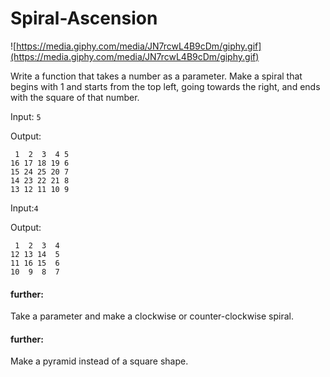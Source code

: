 # Spiral-Ascension


![https://media.giphy.com/media/JN7rcwL4B9cDm/giphy.gif](https://media.giphy.com/media/JN7rcwL4B9cDm/giphy.gif)



Write a function that takes a number as a parameter. Make a spiral that begins with 1 and starts from the top left, going towards the right, and ends with the square of that number.

Input: `5`

Output:
```
 1  2  3  4 5
16 17 18 19 6
15 24 25 20 7
14 23 22 21 8
13 12 11 10 9
```

Input:`4`

Output:
```
 1  2  3  4 
12 13 14  5
11 16 15  6
10  9  8  7
```

#### further:
Take a parameter and make a clockwise or counter-clockwise spiral.

#### further:
Make a pyramid instead of a square shape.

